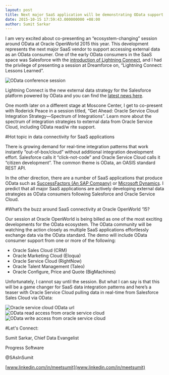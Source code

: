 ```yaml
---
layout: post
title: Next major SaaS application will be demonstrating OData support at OOW15
date: 2015-10-15 17:59:43.000000000 +08:00
author: Sumit Sarkar
---
```

I am very excited about co-presenting an “ecosystem-changing” session around OData at Oracle OpenWorld 2015 this year.  This development represents the next major SaaS vendor to support accessing external data as an OData consumer.  One of the early OData consumers in the SaaS space was Salesforce with the [introduction of Lightning Connect](https://www.odata.org/blog/salesforce-external-object-integration-using-lightning-connect-with-odata/), and I had the privilege of presenting a session at Dreamforce on, “Lightning Connect: Lessons Learned”.  

![OData conference session](/assets/lightningconnectdf15.png)

Lightning Connect is the new external data strategy for the Salesforce platform powered by OData and you can find the [latest news here](https://www.odata.org/blog/Lightning-Connect-New-in-OData-DF15/).

One month later on a different stage at Moscone Center, I get to co-present with Roderick Peace in a session titled, “Get Ahead: Oracle Service Cloud Integration Strategy—Spectrum of Integrations”. Learn more about the spectrum of integration strategies to external data from Oracle Service Cloud, including OData read/w
rite support.

#Hot topic in data connectivity for SaaS applications

There is growing demand for real-time integration patterns that work instantly “out-of-box/cloud” without additional integration development effort.  Salesforce calls it “click-not-code” and Oracle Service Cloud calls it “citizen development”.  The common theme is OData, an OASIS standard REST API.  

In the other direction, there are a number of SaaS applications that produce OData such as [SuccessFactors (An SAP Company)](http://www.sdn.sap.com/irj/scn/go/portal/prtroot/docs/library/uuid/e0dc0e49-8e3a-3110-4f9e-a307b1ffd8ce?QuickLink=index&overridelayout=true&58879706682777) or [Microsoft Dynamics](https://msdn.microsoft.com/en-us/library/gg334767.aspx).  I predict that all major SaaS applications are actively developing external data strategies as OData consumers following Salesforce and Oracle Service Cloud.

#What’s the buzz around SaaS connectivity at Oracle OpenWorld ‘15?

Our session at Oracle OpenWorld is being billed as one of the most exciting developments for the OData ecosystem.  The OData community will be watching the action closely as multiple SaaS applications effortlessly exchange data via the OData standard.
The demo will include OData consumer support from one or more of the following: 

* Oracle Sales Cloud (CRM)
* Oracle Marketing Cloud (Eloqua)
* Oracle Service Cloud (RightNow)
* Oracle Talent Management (Taleo)
* Oracle Configure, Price and Quote (BigMachines) 

Unfortunately, I cannot say until the session.  But what I can say is that this will be a game changer for SaaS data integration patterns and here’s a teaser with Oracle Service Cloud pulling data in real-time from Salesforce Sales Cloud via OData:

![Oracle service cloud OData url](/assets/oow15-1.png)
![OData read access from oracle service cloud](/assets/oow15-2.png)
![OData write access from oracle service cloud](/assets/oow15-3.png)

#Let's Connect:

Sumit Sarkar, Chief Data Evangelist

Progress Software

@SAsInSumit

[www.linkedin.com/in/meetsumit](www.linkedin.com/in/meetsumit)
